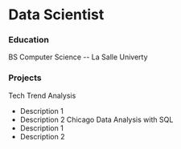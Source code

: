 # Data Scientist

### Education
BS Computer Science -- La Salle Univerty

### Projects
Tech Trend Analysis
- Description 1
- Description 2
Chicago Data Analysis with SQL
- Description 1
- Description 2
